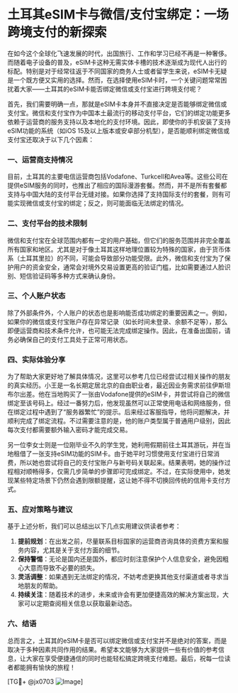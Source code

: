 # 土耳其eSIM卡与微信/支付宝绑定：一场跨境支付的新探索

在如今这个全球化飞速发展的时代，出国旅行、工作和学习已经不再是一种奢侈。而随着电子设备的普及，eSIM卡这种无需实体卡槽的技术逐渐成为现代人出行的标配。特别是对于经常往返于不同国家的商务人士或者留学生来说，eSIM卡无疑是一个既方便又实用的选择。然而，在选择使用eSIM卡时，一个关键问题常常困扰着大家——土耳其的eSIM卡能否绑定微信或支付宝进行跨境支付呢？

首先，我们需要明确一点，那就是eSIM卡本身并不直接决定是否能够绑定微信或支付宝。微信和支付宝作为中国本土最流行的移动支付平台，它们的绑定功能更多依赖于运营商的服务支持以及本地化的支付环境。因此，即使你的手机安装了支持eSIM功能的系统（如iOS 15及以上版本或安卓部分机型），是否能顺利绑定微信或支付宝还取决于以下几个因素：

### 一、运营商支持情况

目前，土耳其的主要电信运营商包括Vodafone、Turkcell和Avea等。这些公司在提供eSIM服务的同时，也推出了相应的国际漫游套餐。然而，并不是所有套餐都支持与中国大陆的支付平台无缝对接。如果你选择了支持国际支付的套餐，则有可能实现微信或支付宝的绑定；反之，则可能面临无法绑定的情况。

### 二、支付平台的技术限制

微信和支付宝在全球范围内都有一定的用户基础，但它们的服务范围并非完全覆盖所有国家和地区。尤其是对于像土耳其这样地理位置较为特殊的国家，由于货币体系（土耳其里拉）的不同，可能会导致部分功能受限。此外，微信和支付宝为了保护用户的资金安全，通常会对境外交易设置更高的验证门槛，比如需要通过人脸识别、短信验证码等多种方式来确认身份。

### 三、个人账户状态

除了外部条件外，个人账户的状态也是影响能否成功绑定的重要因素之一。例如，如果你的微信或支付宝账户存在异常记录（如长时间未登录、余额不足等），那么即便运营商和技术条件允许，也可能无法完成绑定操作。因此，在准备出国前，请务必确保自己的支付工具处于正常可用状态。

### 四、实际体验分享

为了帮助大家更好地了解具体情况，这里可以参考几位已经尝试过相关操作的朋友的真实经历。小王是一名长期定居北京的自由职业者，最近因业务需求前往伊斯坦布尔出差。他在当地购买了一张由Vodafone提供的eSIM卡，并尝试将自己的微信绑定至该号码上。经过一番努力后，他发现虽然可以正常使用电话和网络服务，但在绑定过程中遇到了“服务器繁忙”的提示。后来经过客服指导，他将问题解决，并顺利完成了绑定流程。不过需要注意的是，他的账户类型属于普通用户级别，因此每次支付都需要额外输入密码才能完成交易。

另一位李女士则是一位刚毕业不久的学生党，她利用假期前往土耳其游玩，并在当地租借了一张支持eSIM功能的SIM卡。由于她平时习惯使用支付宝进行日常消费，所以她也尝试将自己的支付宝账户与新号码关联起来。结果表明，她的操作过程相对顺畅得多，仅需几步简单的步骤即可完成绑定。不过，在实际使用中，她发现某些特定场景下仍然会遇到限额提醒，这让她不得不切换回传统的信用卡支付方式。

### 五、应对策略与建议

基于上述分析，我们可以总结出以下几点实用建议供读者参考：

1. **提前规划**：在出发之前，尽量联系目标国家的运营商咨询具体的资费方案和服务内容，尤其是关于支付方面的细节。
2. **保持警惕**：无论是国内还是国外，都应时刻注意保护个人信息安全，避免因粗心大意而导致不必要的损失。
3. **灵活调整**：如果遇到无法绑定的情况，不妨考虑更换其他支付渠道或者寻求当地朋友的帮助。
4. **持续关注**：随着技术的进步，未来或许会有更加便捷高效的解决方案出现，大家可以定期查阅相关信息以获取最新动态。

### 六、结语

总而言之，土耳其的eSIM卡是否可以绑定微信或支付宝并不是绝对的答案，而是取决于多种因素共同作用的结果。希望本文能够为大家提供一些有价值的参考信息，让大家在享受便捷通信的同时也能轻松搞定跨境支付难题。最后，祝每一位读者都能拥有愉快的旅程！

[TG💪+ @jx0703 ![Image](https://github.com/user-attachments/assets/dbca1d08-cadb-493c-b0ec-ad6f7a83f270)]